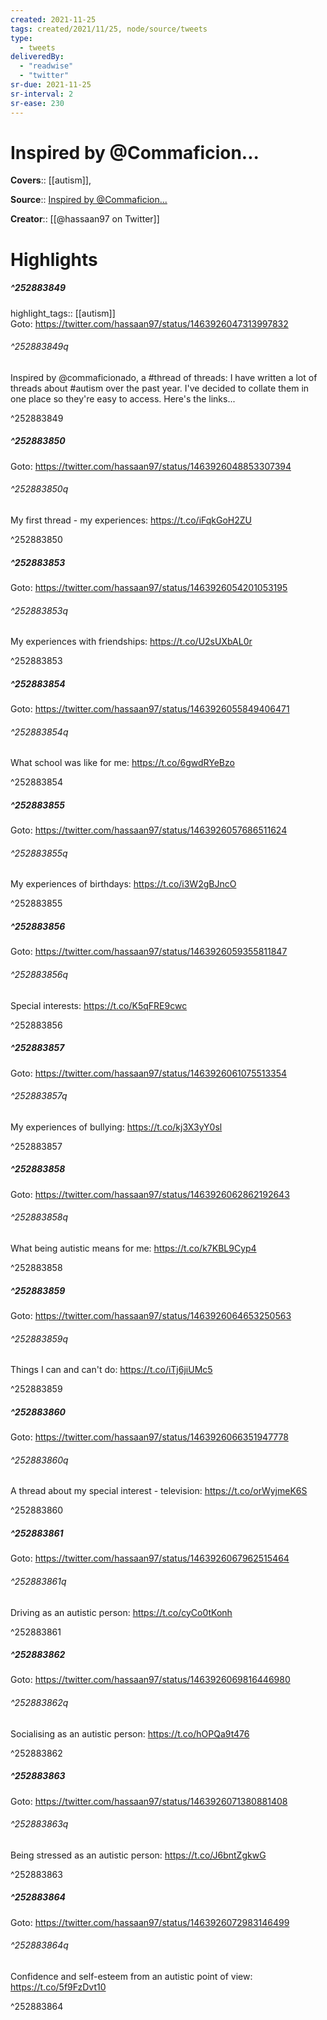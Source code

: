 ```yaml
---
created: 2021-11-25
tags: created/2021/11/25, node/source/tweets
type: 
  - tweets
deliveredBy: 
  - "readwise"
  - "twitter"
sr-due: 2021-11-25
sr-interval: 2
sr-ease: 230
---
```

# Inspired by @Commaficion...

**Covers**:: [[autism]], 

**Source**:: [Inspired by @Commaficion...](https://twitter.com/hassaan97/status/1463926047313997832)

**Creator**:: [[@hassaan97 on Twitter]]

# Highlights
##### ^252883849

highlight_tags:: [[autism]]   
Goto: https://twitter.com/hassaan97/status/1463926047313997832  

###### ^252883849q

Inspired by @commaficionado, a \#thread of threads:
I have written a lot of threads about \#autism over the past year. I've decided to collate them in one place so they're easy to access. Here's the links... 

^252883849

##### ^252883850


Goto: https://twitter.com/hassaan97/status/1463926048853307394  

###### ^252883850q

My first thread - my experiences: https://t.co/iFqkGoH2ZU 

^252883850

##### ^252883853


Goto: https://twitter.com/hassaan97/status/1463926054201053195  

###### ^252883853q

My experiences with friendships: https://t.co/U2sUXbAL0r 

^252883853

##### ^252883854


Goto: https://twitter.com/hassaan97/status/1463926055849406471  

###### ^252883854q

What school was like for me: https://t.co/6gwdRYeBzo 

^252883854

##### ^252883855


Goto: https://twitter.com/hassaan97/status/1463926057686511624  

###### ^252883855q

My experiences of birthdays: https://t.co/i3W2gBJncO 

^252883855

##### ^252883856


Goto: https://twitter.com/hassaan97/status/1463926059355811847  

###### ^252883856q

Special interests: https://t.co/K5qFRE9cwc 

^252883856

##### ^252883857


Goto: https://twitter.com/hassaan97/status/1463926061075513354  

###### ^252883857q

My experiences of bullying: https://t.co/kj3X3yY0sl 

^252883857

##### ^252883858


Goto: https://twitter.com/hassaan97/status/1463926062862192643  

###### ^252883858q

What being autistic means for me: https://t.co/k7KBL9Cyp4 

^252883858

##### ^252883859


Goto: https://twitter.com/hassaan97/status/1463926064653250563  

###### ^252883859q

Things I can and can't do: https://t.co/iTj6jiUMc5 

^252883859

##### ^252883860


Goto: https://twitter.com/hassaan97/status/1463926066351947778  

###### ^252883860q

A thread about my special interest - television: https://t.co/orWyjmeK6S 

^252883860

##### ^252883861


Goto: https://twitter.com/hassaan97/status/1463926067962515464  

###### ^252883861q

Driving as an autistic person: https://t.co/cyCo0tKonh 

^252883861

##### ^252883862


Goto: https://twitter.com/hassaan97/status/1463926069816446980  

###### ^252883862q

Socialising as an autistic person: https://t.co/hOPQa9t476 

^252883862

##### ^252883863


Goto: https://twitter.com/hassaan97/status/1463926071380881408  

###### ^252883863q

Being stressed as an autistic person: https://t.co/J6bntZgkwG 

^252883863

##### ^252883864


Goto: https://twitter.com/hassaan97/status/1463926072983146499  

###### ^252883864q

Confidence and self-esteem from an autistic point of view: https://t.co/5f9FzDvt10 

^252883864

